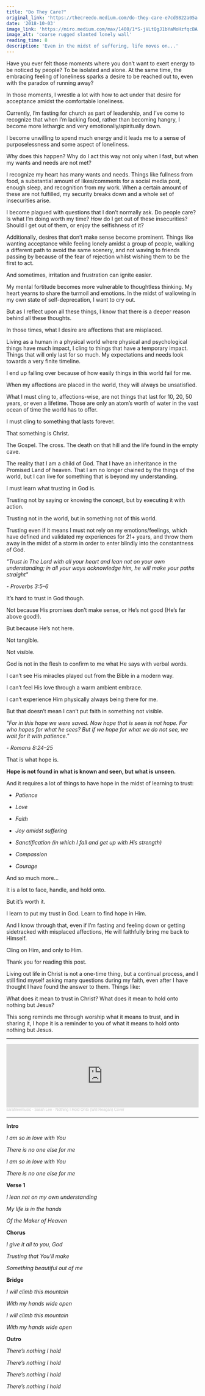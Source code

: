 ```yaml
---
title: "Do They Care?"
original_link: 'https://thecreedo.medium.com/do-they-care-e7cd9822a05a'
date: '2018-10-03'
image_link: 'https://miro.medium.com/max/1400/1*S-jVLtQgJ1bYaMoHzfqcBA.jpeg'
image_alt: 'coarse rugged slanted lonely wall'
reading_time: 8
description: 'Even in the midst of suffering, life moves on...'
---
```

Have you ever felt those moments where you don’t want to exert energy to be noticed by people? To be isolated and alone. At the same time, the embracing feeling of loneliness sparks a desire to be reached out to, even with the paradox of running away?

In those moments, I wrestle a lot with how to act under that desire for acceptance amidst the comfortable loneliness.

Currently, I’m fasting for church as part of leadership, and I’ve come to recognize that when I’m lacking food, rather than becoming hangry, I become more lethargic and very emotionally/spiritually down.

I become unwilling to spend much energy and it leads me to a sense of purposelessness and some aspect of loneliness.

Why does this happen? Why do I act this way not only when I fast, but when my wants and needs are not met?

I recognize my heart has many wants and needs. Things like fullness from food, a substantial amount of likes/comments for a social media post, enough sleep, and recognition from my work. When a certain amount of these are not fulfilled, my security breaks down and a whole set of insecurities arise.

I become plagued with questions that I don’t normally ask. Do people care? Is what I’m doing worth my time? How do I get out of these insecurities? Should I get out of them, or enjoy the selfishness of it?

Additionally, desires that don’t make sense become prominent. Things like wanting acceptance while feeling lonely amidst a group of people, walking a different path to avoid the same scenery, and not waving to friends passing by because of the fear of rejection whilst wishing them to be the first to act.

And sometimes, irritation and frustration can ignite easier.

My mental fortitude becomes more vulnerable to thoughtless thinking. My heart yearns to share the turmoil and emotions. In the midst of wallowing in my own state of self-deprecation, I want to cry out.

But as I reflect upon all these things, I know that there is a deeper reason behind all these thoughts.

In those times, what I desire are affections that are misplaced.

Living as a human in a physical world where physical and psychological things have much impact, I cling to things that have a temporary impact. Things that will only last for so much. My expectations and needs look towards a very finite timeline.

I end up falling over because of how easily things in this world fail for me.

When my affections are placed in the world, they will always be unsatisfied.

What I must cling to, affections-wise, are not things that last for 10, 20, 50 years, or even a lifetime. Those are only an atom’s worth of water in the vast ocean of time the world has to offer.

I must cling to something that lasts forever.

That something is Christ.

The Gospel. The cross. The death on that hill and the life found in the empty cave.

The reality that I am a child of God. That I have an inheritance in the Promised Land of heaven. That I am no longer chained by the things of the world, but I can live for something that is beyond my understanding.

I must learn what trusting in God is.

Trusting not by saying or knowing the concept, but by executing it with action.

Trusting not in the world, but in something not of this world.

Trusting even if it means I must not rely on my emotions/feelings, which have defined and validated my experiences for 21+ years, and throw them away in the midst of a storm in order to enter blindly into the constantness of God.

_"Trust in The Lord with all your heart and lean not on your own understanding; in all your ways acknowledge him, he will make your paths straight"_

_- Proverbs 3:5–6_

It’s hard to trust in God though.

Not because His promises don’t make sense, or He’s not good (He’s far above good!).

But because He’s not here.

Not tangible.

Not visible.

God is not in the flesh to confirm to me what He says with verbal words.

I can’t see His miracles played out from the Bible in a modern way.

I can’t feel His love through a warm ambient embrace.

I can’t experience Him physically always being there for me.

But that doesn’t mean I can’t put faith in something not visible.

_"For in this hope we were saved. Now hope that is seen is not hope. For who hopes for what he sees? But if we hope for what we do not see, we wait for it with patience."_

_- Romans 8:24–25_

That is what hope is.

**Hope is not found in what is known and seen, but what is unseen.**

And it requires a lot of things to have hope in the midst of learning to trust:

- _Patience_

- _Love_

- _Faith_

- _Joy amidst suffering_

- _Sanctification (in which I fall and get up with His strength)_

- _Compassion_

- _Courage_

And so much more...

It is a lot to face, handle, and hold onto.

But it’s worth it.

I learn to put my trust in God. Learn to find hope in Him.

And I know through that, even if I’m fasting and feeling down or getting sidetracked with misplaced affections, He will faithfully bring me back to Himself.

Cling on Him, and only to Him.

Thank you for reading this post.

Living out life in Christ is not a one-time thing, but a continual process, and I still find myself asking many questions during my faith, even after I have thought I have found the answer to them. Things like:

What does it mean to trust in Christ? What does it mean to hold onto nothing but Jesus?

This song reminds me through worship what it means to trust, and in sharing it, I hope it is a reminder to you of what it means to hold onto nothing but Jesus.

---

<iframe width="100%" height="166" scrolling="no" frameBorder="no" allow="autoplay" src="https://w.soundcloud.com/player/?url=https%3A//api.soundcloud.com/tracks/182328715&color=ff5500"></iframe><div style="font-size: 10px; color: #cccccc;line-break: anywhere;word-break: normal;overflow: hidden;white-space: nowrap;text-overflow: ellipsis; font-family: Interstate,Lucida Grande,Lucida Sans Unicode,Lucida Sans,Garuda,Verdana,Tahoma,sans-serif;font-weight: 100;"><a href="https://soundcloud.com/thesarahtree" title="sarahleemusic" target="_blank" style="color: #cccccc; text-decoration: none;">sarahleemusic</a> · <a href="https://soundcloud.com/thesarahtree/sarah-lee-nothing-i-hold-on-to-climb" title="Sarah Lee - Nothing I Hold Onto (Will Reagan) Cover" target="_blank" style="color: #cccccc; text-decoration: none;">Sarah Lee - Nothing I Hold Onto (Will Reagan) Cover</a></div>

---

**Intro**

_I am so in love with You_

_There is no one else for me_

_I am so in love with You_

_There is no one else for me_

**Verse 1**

_I lean not on my own understanding_

_My life is in the hands_

_Of the Maker of Heaven_

**Chorus**

_I give it all to you, God_

_Trusting that You’ll make_

_Something beautiful out of me_

**Bridge**

_I will climb this mountain_

_With my hands wide open_

_I will climb this mountain_

_With my hands wide open_

**Outro**

_There’s nothing I hold_

_There’s nothing I hold_

_There’s nothing I hold_

_There’s nothing I hold_